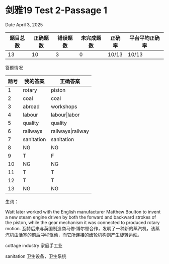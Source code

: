 # 剑雅19 Test 2-Passage 1
Date April 3, 2025

| 题目总数 | 正确题数 | 错误题数 | 未完成题数 | 正确率   | 平台平均正确率 |
| ---- | ---- | ---- | ----- | ----- | ------- |
| 13   | 10   | 3    | 0     | 10/13 | 10/13   |

答题情况

|题号|我的答案|正确答案|
|---|---|---|
|1|rotary|piston|
|2|coal|coal|
|3|abroad|workshops|
|4|labour|labour\|labor|
|5|quality|quality|
|6|railways|railways\|railway|
|7|sanitation|sanitation|
|8|NG|NG|
|9|T|F|
|10|NG|NG|
|11|T|T|
|12|T|T|
|13|NG|NG|

生词：

Watt later worked with the English manufacturer Matthew Boulton to invent a new steam engine driven by both the forward and backward strokes of the piston, while the gear mechanism it was connected to produced rotary motion.
瓦特后来与英国制造商马修·博尔顿合作，发明了一种新的蒸汽机，该蒸汽机由活塞的前后冲程驱动，而它所连接的齿轮机构则产生旋转运动。

cottage industry
家庭手工业

sanitation
卫生设备，卫生系统

